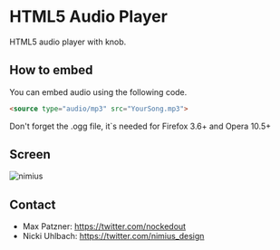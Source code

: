 HTML5 Audio Player
==================

HTML5 audio player with knob.

How to embed
------------
You can embed audio using the following code.

```html
<source type="audio/mp3" src="YourSong.mp3">
```

Don't forget the .ogg file, it`s needed for Firefox 3.6+ and Opera 10.5+

Screen
------
<img src="https://github.com/nimius-design/html5-audio-player/img/screen.png" alt="nimius">

Contact
-------
- Max Patzner: https://twitter.com/nockedout
- Nicki Uhlbach: https://twitter.com/nimius_design